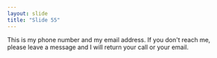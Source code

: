 ```yaml
---
layout: slide
title: "Slide 55"
---
```


This is my phone number and my email address. If you don't reach me, please leave a message and I will return your call or your email.